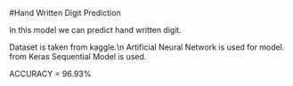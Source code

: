 #Hand Written Digit Prediction

In this model we can predict hand written digit.

Dataset is taken from kaggle.\n
Artificial Neural Network is used for model.
from Keras Sequential Model is used.

ACCURACY = 96.93%
